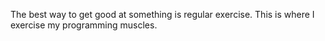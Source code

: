The best way to get good at something is regular exercise. This is where I exercise my programming muscles.
